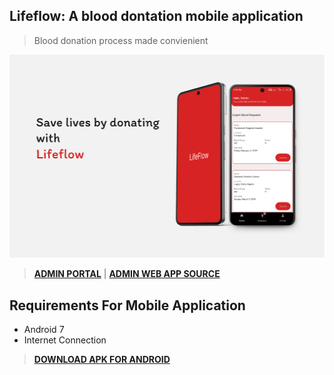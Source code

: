 ## Lifeflow: A blood dontation mobile application

> Blood donation process made convienient


![](./snapshot/lifeflow.png)

> [**ADMIN PORTAL**](https://lifeflow-admin.brimble.app) | [**ADMIN WEB APP SOURCE**](https://github.com/somtodev/lifeflow-admin)

## Requirements For Mobile Application

- Android 7
- Internet Connection

> [**DOWNLOAD APK FOR ANDROID**](https://github.com/somtodev/lifeflow/releases/tag/v0.1.0-beta)
